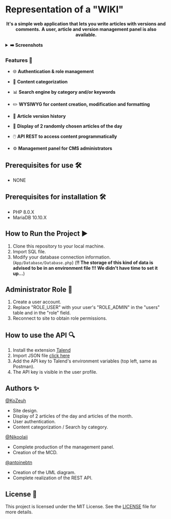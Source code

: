 # Representation of a "WIKI" #

<p align="center">
   <strong>It's a simple web application that lets you write articles with versions and comments.</strong>
   <strong>A user, article and version management panel is also available.</strong>
</p>

<details>
  <summary><strong>➡️ Screenshots</strong></summary>
  <br/>
  <img align="left" src="todo.png" width="280" />
  <img src="todo.png" width="280" />
</details>

### Features 🚀

- 🌐 **Authentication & role management**

- 🔄 **Content categorization**

- 📊 **Search engine by category and/or keywords**

- ✏️ **WYSIWYG for content creation, modification and formatting**

- 📶 **Article version history**

- 🧩 **Display of 2 randomly chosen articles of the day**

- 🖱️ **API REST to access content programmatically**

- ⚙️ **Management panel for CMS administrators**
  
## Prerequisites for use 🛠️
- NONE

## Prerequisites for installation 🛠️

- PHP 8.0.X
- MariaDB 10.10.X

## How to Run the Project ▶️

1. Clone this repository to your local machine.
2. Import SQL file.
3. Modify your database connection information. (`App/Database/Database.php`)
(__!! The storage of this kind of data is advised to be in an environment file !!! We didn't have time to set it up...__)

## Administrator Role 🔑

1. Create a user account.
2. Replace "ROLE_USER" with your user's "ROLE_ADMIN" in the "users" table and in the "role" field.
3. Reconnect to site to obtain role permissions.


## How to use the API 🔍

1. Install the extension [Talend](https://chromewebstore.google.com/detail/talend-api-tester-freeed/aejoelaoggembcahagimdiliamlcdmfm)
2. Import JSON file [click here](https://github.com/KoZeuh/WIKI-Project-ESGI/blob/main/APIFile.json)
3. Add the API key to Talend's environment variables (top left, same as Postman).
4. The API key is visible in the user profile.

## Authors ✨

[@KoZeuh](https://github.com/KoZeuh)
- Site design.
- Display of 2 articles of the day and articles of the month.
- User authentication.
- Content categorization / Search by category.

[@Nikoolaii](https://github.com/Nikoolaii)
- Complete production of the management panel.
- Creation of the MCD.
  
[@antoinebtn](https://github.com/antoinebtn)
- Creation of the UML diagram.
- Complete realization of the REST API.
## License 📄

This project is licensed under the MIT License. See the [LICENSE](LICENSE) file for more details.

